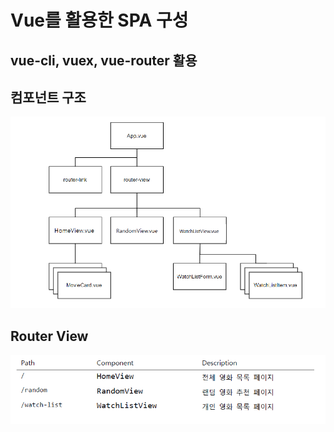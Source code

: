 # Vue를 활용한 SPA 구성 

## vue-cli, vuex, vue-router 활용



</div>

## 컴포넌트 구조

![image-20220515002808331](README.assets/image-20220515002808331.png)

## Router View

![image-20220515002828285](README.assets/image-20220515002828285.png)
